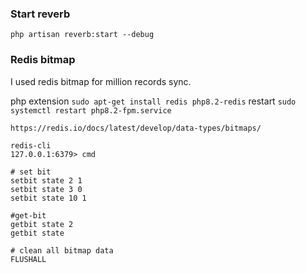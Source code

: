 
### Start reverb
```shell
php artisan reverb:start --debug
```

### Redis bitmap
I used redis bitmap for million records sync.

php extension `sudo apt-get install redis php8.2-redis`
restart `sudo systemctl restart php8.2-fpm.service`

`https://redis.io/docs/latest/develop/data-types/bitmaps/`
```shell
redis-cli
127.0.0.1:6379> cmd

# set bit
setbit state 2 1
setbit state 3 0
setbit state 10 1

#get-bit
getbit state 2
getbit state

# clean all bitmap data
FLUSHALL
```




